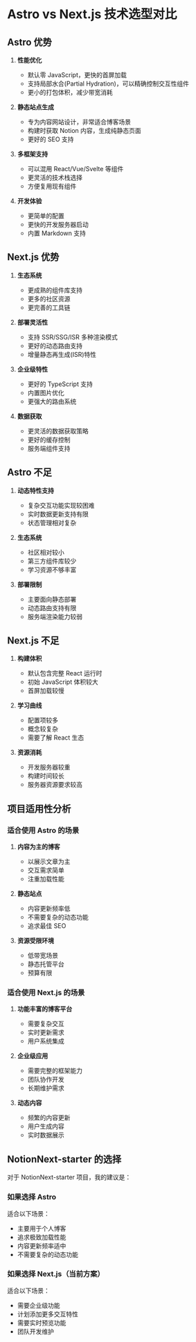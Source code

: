 # Astro vs Next.js 技术选型对比

## Astro 优势

1. **性能优化**
   - 默认零 JavaScript，更快的首屏加载
   - 支持局部水合(Partial Hydration)，可以精确控制交互性组件
   - 更小的打包体积，减少带宽消耗

2. **静态站点生成**
   - 专为内容网站设计，非常适合博客场景
   - 构建时获取 Notion 内容，生成纯静态页面
   - 更好的 SEO 支持

3. **多框架支持**
   - 可以混用 React/Vue/Svelte 等组件
   - 更灵活的技术栈选择
   - 方便复用现有组件

4. **开发体验**
   - 更简单的配置
   - 更快的开发服务器启动
   - 内置 Markdown 支持

## Next.js 优势

1. **生态系统**
   - 更成熟的组件库支持
   - 更多的社区资源
   - 更完善的工具链

2. **部署灵活性**
   - 支持 SSR/SSG/ISR 多种渲染模式
   - 更好的动态路由支持
   - 增量静态再生成(ISR)特性

3. **企业级特性**
   - 更好的 TypeScript 支持
   - 内置图片优化
   - 更强大的路由系统

4. **数据获取**
   - 更灵活的数据获取策略
   - 更好的缓存控制
   - 服务端组件支持

## Astro 不足

1. **动态特性支持**
   - 复杂交互功能实现较困难
   - 实时数据更新支持有限
   - 状态管理相对复杂

2. **生态系统**
   - 社区相对较小
   - 第三方组件库较少
   - 学习资源不够丰富

3. **部署限制**
   - 主要面向静态部署
   - 动态路由支持有限
   - 服务端渲染能力较弱

## Next.js 不足

1. **构建体积**
   - 默认包含完整 React 运行时
   - 初始 JavaScript 体积较大
   - 首屏加载较慢

2. **学习曲线**
   - 配置项较多
   - 概念较复杂
   - 需要了解 React 生态

3. **资源消耗**
   - 开发服务器较重
   - 构建时间较长
   - 服务器资源要求较高

## 项目适用性分析

### 适合使用 Astro 的场景

1. **内容为主的博客**
   - 以展示文章为主
   - 交互需求简单
   - 注重加载性能

2. **静态站点**
   - 内容更新频率低
   - 不需要复杂的动态功能
   - 追求最佳 SEO

3. **资源受限环境**
   - 低带宽场景
   - 静态托管平台
   - 预算有限

### 适合使用 Next.js 的场景

1. **功能丰富的博客平台**
   - 需要复杂交互
   - 实时更新需求
   - 用户系统集成

2. **企业级应用**
   - 需要完整的框架能力
   - 团队协作开发
   - 长期维护需求

3. **动态内容**
   - 频繁的内容更新
   - 用户生成内容
   - 实时数据展示

## NotionNext-starter 的选择

对于 NotionNext-starter 项目，我的建议是：

### 如果选择 Astro
适合以下场景：
- 主要用于个人博客
- 追求极致加载性能
- 内容更新频率适中
- 不需要复杂的动态功能

### 如果选择 Next.js（当前方案）
适合以下场景：
- 需要企业级功能
- 计划添加更多交互特性
- 需要实时预览功能
- 团队开发维护 
